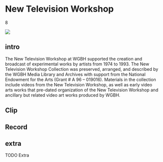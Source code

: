 # New Television Workshop

8

![](https://s3.amazonaws.com/openvault.wgbh.org/special_collections/ntw/ntw.png)

## intro

The New Television Workshop at WGBH supported the creation and broadcast of 
experimental works by artists from 1974 to 1993. The New Television Workshop 
Collection was preserved, arranged, and described by the WGBH Media Library and 
Archives with support from the National Endowment for the Arts (Grant # A 96 – 
019016). Materials in the collection include videos from the New Television 
Workshop, as well as early video arts works that pre-dated organization of the 
New Television Workshop and ancillary but related video art works produced by 
WGBH.

## Clip

[](http://localhost:3000/catalog?f[special_collection_tags][]=ntw_clip)

## Record

[](http://localhost:3000/catalog?f[special_collection_tags][]=ntw_record)

## extra

TODO Extra